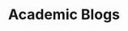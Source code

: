 ---
title: "Academic Blogs"
description: "Paper Reading record / knowledge notes"

cascade:
  showDate: false
  showAuthor: false
  showSummary: true
  invertPagination: true
---